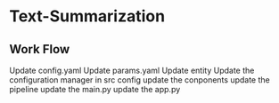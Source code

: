 # Text-Summarization

## Work Flow

Update config.yaml
Update params.yaml
Update entity
Update the configuration manager in src config
update the conponents
update the pipeline
update the main.py
update the app.py